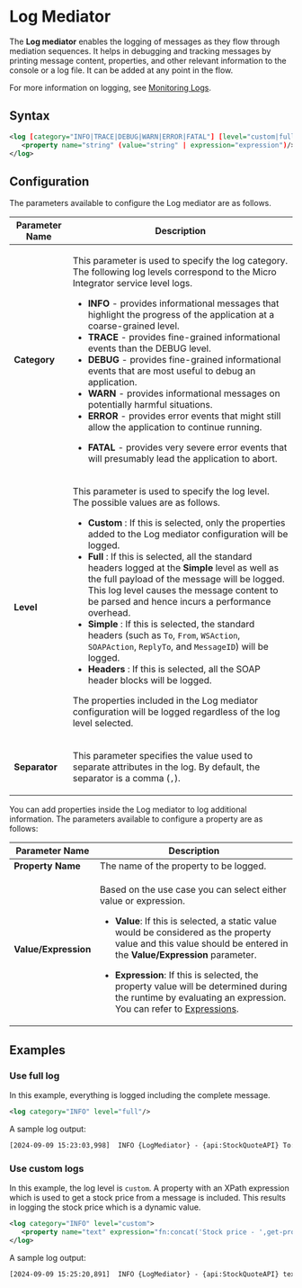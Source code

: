 # Log Mediator

The **Log mediator** enables the logging of messages as they flow through mediation sequences. It helps in debugging and tracking messages by printing message content, properties, and other relevant information to the console or a log file. It can be added at any point in the flow.

For more information on logging, see [Monitoring Logs]({{base_path}}/observe-and-manage/classic-observability-logs/monitoring-logs/).

## Syntax

```xml
<log [category="INFO|TRACE|DEBUG|WARN|ERROR|FATAL"] [level="custom|full|simple|headers"] [separator="string"]>
   <property name="string" (value="string" | expression="expression")/>+
</log>
```

## Configuration

The parameters available to configure the Log mediator are as
follows.

<table>
<thead>
<tr class="header">
<th>Parameter Name</th>
<th>Description</th>
</tr>
</thead>
<tbody>
<tr class="odd">
<td><strong>Category</strong></td>
<td><p>This parameter is used to specify the log category. The following log levels correspond to the Micro Integrator service level logs.</p>
<ul>
<li><strong>INFO</strong> - provides informational messages that highlight the progress of the application at a coarse-grained level.</li>
<li><strong>TRACE</strong> - provides fine-grained informational events than the DEBUG level.</li>
<li><strong>DEBUG</strong> - provides fine-grained informational events that are most useful to debug an application.</li>
<li><strong>WARN</strong> - provides informational messages on potentially harmful situations.</li>
<li><strong>ERROR</strong> - provides error events that might still allow the application to continue running.</li>
<li><p><strong>FATAL</strong> - provides very severe error events that will presumably lead the application to abort.</p></li>
</ul></td>
</tr>
<tr class="even">
<td>
<p><strong>Level</strong></p>
</td>
<td>
<p>This parameter is used to specify the log level. The possible values are as follows.</p>
<ul>
<li><strong>Custom</strong> : If this is selected, only the properties added to the Log mediator configuration will be logged.</li>
<li><strong>Full</strong> : If this is selected, all the standard headers logged at the <strong>Simple</strong> level as well as the full payload of the message will be logged. This log level causes the message content to be parsed and hence incurs a performance overhead.</li>
<li><strong>Simple</strong> : If this is selected, the standard headers (such as <code>To</code>, <code>From</code>, <code>WSAction</code>, <code>SOAPAction</code>, <code>ReplyTo</code>, and <code>MessageID</code>) will be logged.</li>
<li><strong>Headers</strong> : If this is selected, all the SOAP header blocks will be logged.</li>
</ul>
<p>The properties included in the Log mediator configuration will be logged regardless of the log level selected.</p>
</td>
</tr>
<tr class="odd">
<td><strong>Separator</strong></td>
<td>
<p>This parameter specifies the value used to separate attributes in the log. By default, the separator is a comma (<code>,</code>).</p></td>
</tr>
</tbody>
</table>

You can add properties inside the Log mediator to log additional information. The parameters available to configure a property are as follows:

<table>
<thead>
<tr class="header">
<th>Parameter Name</th>
<th>Description</th>
</tr>
</thead>
<tbody>
<tr class="odd">
<td><strong>Property Name</strong></td>
<td>The name of the property to be logged.</td>
</tr>
<tr class="odd">
<td><strong>Value/Expression</strong></td>
<td><p>Based on the use case you can select either value or expression.</p>
<ul>
<li><strong>Value</strong>: If this is selected, a static value would be considered as the property value and this value should be entered in the <strong>Value/Expression</strong> parameter.</li>
<li><p><strong>Expression</strong>: If this is selected, the property value will be determined during the runtime by evaluating an expression. You can refer to <a href="{{base_path}}/reference/synapse-properties/expressions">Expressions</a>.</p></li>
</ul></td>
</tr>
</tbody>
</table>

## Examples

### Use full log

In this example, everything is logged including the complete message.

```xml
<log category="INFO" level="full"/>
```

A sample log output:
```xml
[2024-09-09 15:23:03,998]  INFO {LogMediator} - {api:StockQuoteAPI} To: /stockQuote/getQuote, MessageID: urn:uuid:1f871a99-c7cc-4497-a767-945e4d5fd2c8, correlation_id: 1f871a99-c7cc-4497-a767-945e4d5fd2c8, Direction: request, Payload: { "symbol" : "IBM"}
```

### Use custom logs

In this example, the log level is `custom`. A property
with an XPath expression which is used to get a stock price from a
message is included. This results in logging the stock price which is a
dynamic value.

```xml 
<log category="INFO" level="custom">
   <property name="text" expression="fn:concat('Stock price - ',get-property('stock_price'))"/>
</log>
```
A sample log output:
```xml
[2024-09-09 15:25:20,891]  INFO {LogMediator} - {api:StockQuoteAPI} text = Stock price - 125.00
```